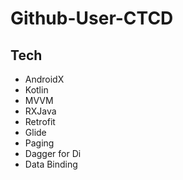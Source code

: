 # Github-User-CTCD

## Tech
- AndroidX
- Kotlin
- MVVM
- RXJava
- Retrofit
- Glide
- Paging
- Dagger for Di
- Data Binding
